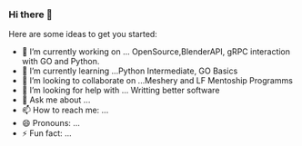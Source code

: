 ### Hi there 👋


Here are some ideas to get you started:

- 🔭 I’m currently working on ... OpenSource,BlenderAPI, gRPC interaction with GO and Python.
- 🌱 I’m currently learning ...Python Intermediate, GO Basics
- 👯 I’m looking to collaborate on ...Meshery and LF Mentoship Programms
- 🤔 I’m looking for help with ... Writting better software
- 💬 Ask me about ...
- 📫 How to reach me: ...
- 😄 Pronouns: ...
- ⚡ Fun fact: ...

